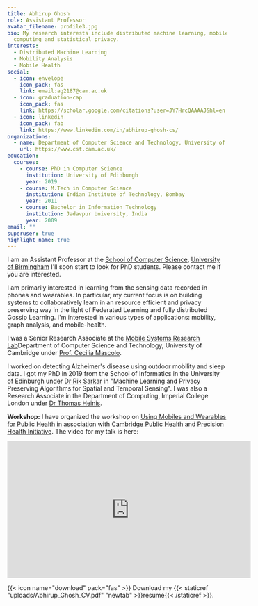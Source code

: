 ```yaml
---
title: Abhirup Ghosh
role: Assistant Professor
avatar_filename: profile3.jpg
bio: My research interests include distributed machine learning, mobile
  computing and statistical privacy.
interests:
  - Distributed Machine Learning
  - Mobility Analysis
  - Mobile Health
social:
  - icon: envelope
    icon_pack: fas
    link: email:ag2187@cam.ac.uk
  - icon: graduation-cap
    icon_pack: fas
    link: https://scholar.google.com/citations?user=JY7HrcQAAAAJ&hl=en
  - icon: linkedin
    icon_pack: fab
    link: https://www.linkedin.com/in/abhirup-ghosh-cs/
organizations:
  - name: Department of Computer Science and Technology, University of Cambridge
    url: https://www.cst.cam.ac.uk/
education:
  courses:
    - course: PhD in Computer Science
      institution: University of Edinburgh
      year: 2019
    - course: M.Tech in Computer Science
      institution: Indian Institute of Technology, Bombay
      year: 2011
    - course: Bachelor in Information Technology
      institution: Jadavpur University, India
      year: 2009
email: ""
superuser: true
highlight_name: true
---
```

I﻿  am an  Assistant Professor at the [School of Computer Science](https://www.birmingham.ac.uk/schools/computer-science/index.aspx), [University of Birmingham](https://www.birmingham.ac.uk/index.aspx) I'll soon start to look for PhD students. Please contact me if you are interested.

I am primarily interested in learning from the sensing data recorded in phones and wearables. In particular, my current focus is on building systems to collaboratively learn in an resource efficient and privacy preserving way in the light of Federated Learning and fully distributed Gossip Learning. I'm interested in various types of applications: mobility, graph analysis, and mobile-health.

I was a Senior Research Associate at the [Mobile Systems Research Lab](https://mobile-systems.cl.cam.ac.uk/index.html)Department of Computer Science and Technology, University of Cambridge under [Prof. Cecilia Mascolo](https://www.cl.cam.ac.uk/~cm542/).

I worked on detecting Alzheimer's disease using outdoor mobility and sleep data. I got my PhD in 2019 from the School of Informatics in the University of Edinburgh under [Dr Rik Sarkar](http://homepages.inf.ed.ac.uk/rsarkar/) in "Machine Learning and Privacy Preserving Algorithms for Spatial and Temporal Sensing". I was also a Research Associate in the Department of Computing, Imperial College London under [Dr Thomas Heinis](http://wp.doc.ic.ac.uk/theinis/).

**Workshop:** I  have organized  the workshop on [Using Mobiles and Wearables for Public Health](https://www.cph.cam.ac.uk/events/using-mobiles-and-wearables-public-health) in association with [Cambridge Public Health](https://www.cph.cam.ac.uk/) and [Precision Health Initiative](https://www.precisionhealth.cam.ac.uk/). The video for my talk is here:

<iframe width="560" height="315" src="https://www.youtube.com/embed/VHORLuZvpgk" title="YouTube video player" frameborder="0" allow="accelerometer; autoplay; clipboard-write; encrypted-media; gyroscope; picture-in-picture; web-share" allowfullscreen></iframe>

{{< icon name="download" pack="fas" >}} Download my {{< staticref "uploads/Abhirup_Ghosh_CV.pdf" "newtab" >}}resumé{{< /staticref >}}.